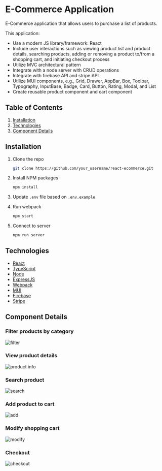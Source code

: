 # E-Commerce Application

E-Commerce application that allows users to purchase a list of products.

This application:
* Use a modern JS library/framework: React
* Include user interactions such as viewing product list and product details, searching products, adding or removing a product to/from a shopping cart, and initiating checkout process  
* Utilize MVC architectural pattern
* Integrate with a node server with CRUD operations
* Integrate with firebase API and stripe API
* Utilize MUI components, e.g., Grid, Drawer, AppBar, Box, Toolbar, Typography, InputBase, Badge, Card, Button, Rating, Modal, and List
* Create reusable product component and cart component 

## Table of Contents

1. [Installation](#installation)
2. [Technologies](#technologies)
3. [Component Details](#component-details)

## Installation

1. Clone the repo

   ```sh
   git clone https://github.com/your_username/react-ecommerce.git
   ```
2. Install NPM packages

   ```sh
   npm install
   ```
3. Update `.env` file based on `.env.example`
4. Run webpack

   ```sh
   npm start
   ```
5. Connect to server

   ```sh
   npm run server

## Technologies

* [React](https://reactjs.org/)
* [TypeScript](https://www.typescriptlang.org)
* [Node](https://nodejs.dev/)
* [ExpressJS](https://expressjs.com/)
* [Webpack](https://webpack.js.org/)
* [MUI](https://mui.com/)
* [Firebase](https://firebase.google.com/)
* [Stripe](https://stripe.com)

## Component Details

### Filter products by category

![filter](https://user-images.githubusercontent.com/91348196/158701389-261c0f6f-95d6-4303-b450-5e9a99fd5c91.gif)

### View product details

![product info](https://user-images.githubusercontent.com/91348196/158701321-a7c26b1a-23aa-49b1-bc4a-7625a8f3a834.gif)

### Search product

![search](https://user-images.githubusercontent.com/91348196/158701426-bcf3b354-84b3-454c-a8b0-2007e4663293.gif)

### Add product to cart

![add](https://user-images.githubusercontent.com/91348196/158701565-3d525d15-ecd7-4302-92cc-30f2a12c733e.gif)

### Modify shopping cart

![modify](https://user-images.githubusercontent.com/91348196/158701371-95b61dae-0220-4bd8-b74a-4d4a7200a20b.gif)

### Checkout

![checkout](https://user-images.githubusercontent.com/91348196/158728338-b99eff01-5386-4f45-b115-67ae1368d916.gif)




